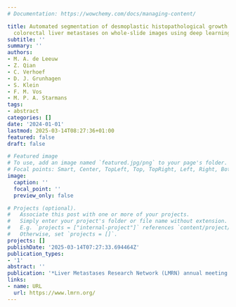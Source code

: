 ```yaml
---
# Documentation: https://wowchemy.com/docs/managing-content/

title: Automated segmentation of desmoplastic histopathological growth patterns of
  colorectal liver metastases on whole-slide images using deep learning
subtitle: ''
summary: ''
authors:
- M. A. de Leeuw
- Z. Qian
- C. Verhoef
- D. J. Grunhagen
- S. Klein
- F. M. Vos
- M. P. A. Starmans
tags:
- abstract
categories: []
date: '2024-01-01'
lastmod: 2025-03-14T08:27:36+01:00
featured: false
draft: false

# Featured image
# To use, add an image named `featured.jpg/png` to your page's folder.
# Focal points: Smart, Center, TopLeft, Top, TopRight, Left, Right, BottomLeft, Bottom, BottomRight.
image:
  caption: ''
  focal_point: ''
  preview_only: false

# Projects (optional).
#   Associate this post with one or more of your projects.
#   Simply enter your project's folder or file name without extension.
#   E.g. `projects = ["internal-project"]` references `content/project/deep-learning/index.md`.
#   Otherwise, set `projects = []`.
projects: []
publishDate: '2025-03-14T07:27:33.694464Z'
publication_types:
- '1'
abstract: ''
publication: '*Liver Metastases Research Network (LMRN) annual meeting 2023*'
links:
- name: URL
  url: https://www.lmrn.org/
---
```

